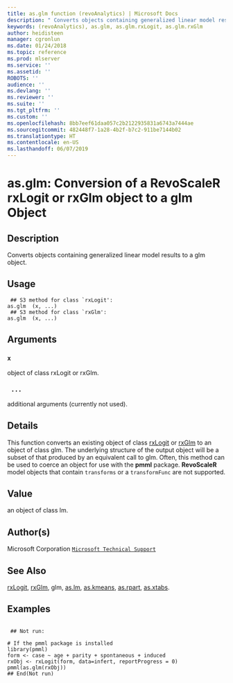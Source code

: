 ```yaml
---
title: as.glm function (revoAnalytics) | Microsoft Docs
description: " Converts objects containing generalized linear model results to a glm object. "
keywords: (revoAnalytics), as.glm, as.glm.rxLogit, as.glm.rxGlm
author: heidisteen
manager: cgronlun
ms.date: 01/24/2018
ms.topic: reference
ms.prod: mlserver
ms.service: ''
ms.assetid: ''
ROBOTS: ''
audience: ''
ms.devlang: ''
ms.reviewer: ''
ms.suite: ''
ms.tgt_pltfrm: ''
ms.custom: ''
ms.openlocfilehash: 8bb7eef61daa057c2b2122935831a6743a7444ae
ms.sourcegitcommit: 482448f7-1a28-4b2f-b7c2-911be7144b02
ms.translationtype: HT
ms.contentlocale: en-US
ms.lasthandoff: 06/07/2019
---
```

 # <a name="asglm-conversion-of-a-revoscaler-rxlogit-or-rxglm-object-to-a-glm-object"></a>as.glm: Conversion of a RevoScaleR rxLogit or rxGlm object to a glm Object 
 ## <a name="description"></a>Description

Converts objects containing generalized linear model results to a glm object.


 ## <a name="usage"></a>Usage

```   
 ## S3 method for class `rxLogit':
as.glm  (x, ...)
 ## S3 method for class `rxGlm':
as.glm  (x, ...)

```

 ## <a name="arguments"></a>Arguments



 ### `x`
 object of class rxLogit or rxGlm. 


 ### ` ...`
 additional arguments (currently not used). 




 ## <a name="details"></a>Details

This function converts an existing object of class [rxLogit](rxLogit.md) or [rxGlm](rxGLM.md) to an object of class glm.
The underlying structure of the output object will be a subset of that produced by an equivalent call to glm. Often, this method can be used to coerce an object for use with the **pmml** package. **RevoScaleR** model objects that contain `transforms` or a `transformFunc` are not supported.



 ## <a name="value"></a>Value

an object of class lm.


 ## <a name="authors"></a>Author(s)
 Microsoft Corporation [`Microsoft Technical Support`](https://go.microsoft.com/fwlink/?LinkID=698556&clcid=0x409)


 ## <a name="see-also"></a>See Also

[rxLogit](rxLogit.md), [rxGlm](rxGLM.md), glm, [as.lm](as.lm.md), [as.kmeans](as.kmeans.md), [as.rpart](as.rpart.md), [as.xtabs](as.xtabs.md).


 ## <a name="examples"></a>Examples

 ```

  ## Not run:

# If the pmml package is installed 
library(pmml)
form <- case ~ age + parity + spontaneous + induced
rxObj <- rxLogit(form, data=infert, reportProgress = 0)
pmml(as.glm(rxObj))
 ## End(Not run) 
```

